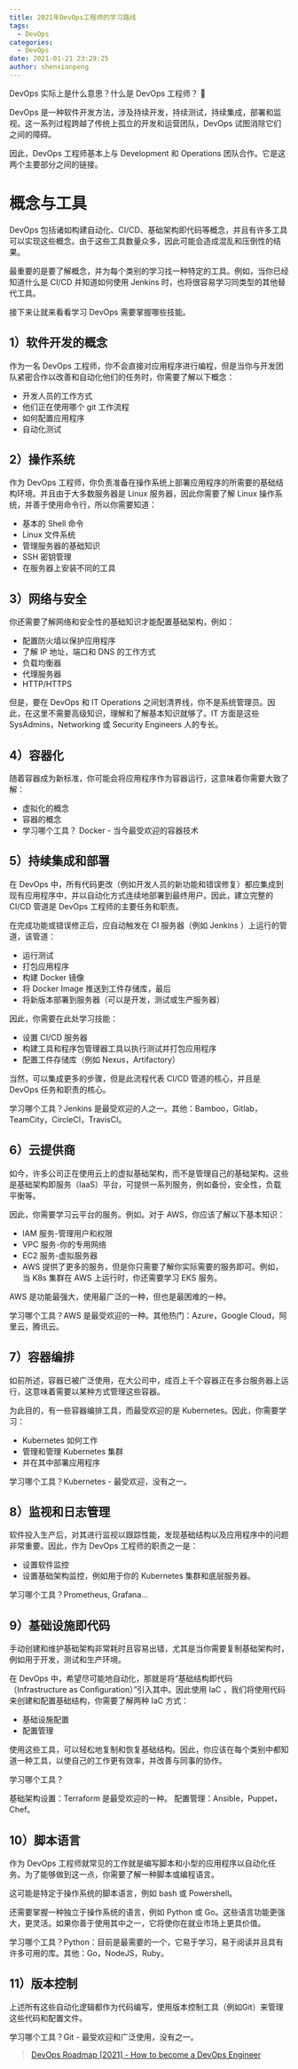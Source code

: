 ```yaml
---
title: 2021年DevOps工程师的学习路线
tags:
  - DevOps
categories:
  - DevOps
date: 2021-01-21 23:29:25
author: shenxianpeng
---
```


DevOps 实际上是什么意思？什么是 DevOps 工程师？ 🤔

DevOps 是一种软件开发方法，涉及持续开发，持续测试，持续集成，部署和监视。这一系列过程跨越了传统上孤立的开发和运营团队，DevOps 试图消除它们之间的障碍。

因此，DevOps 工程师基本上与 Development 和 Operations 团队合作。它是这两个主要部分之间的链接。

# 概念与工具

DevOps 包括诸如构建自动化、CI/CD、基础架构即代码等概念，并且有许多工具可以实现这些概念。由于这些工具数量众多，因此可能会造成混乱和压倒性的结果。

最重要的是要了解概念，并为每个类别的学习找一种特定的工具。例如，当你已经知道什么是 CI/CD 并知道如何使用 Jenkins 时，也将很容易学习同类型的其他替代工具。

接下来让就来看看学习 DevOps 需要掌握哪些技能。
## 1）软件开发的概念

作为一名 DevOps 工程师，你不会直接对应用程序进行编程，但是当你与开发团队紧密合作以改善和自动化他们的任务时，你需要了解以下概念：

* 开发人员的工作方式
* 他们正在使用哪个 git 工作流程
* 如何配置应用程序
* 自动化测试

## 2）操作系统

作为 DevOps 工程师，你负责准备在操作系统上部署应用程序的所需要的基础结构环境。并且由于大多数服务器是 Linux 服务器，因此你需要了解 Linux 操作系统，并善于使用命令行，所以你需要知道：

* 基本的 Shell 命令
* Linux 文件系统
* 管理服务器的基础知识
* SSH 密钥管理
* 在服务器上安装不同的工具

## 3）网络与安全

你还需要了解网络和安全性的基础知识才能配置基础架构，例如：

* 配置防火墙以保护应用程序
* 了解 IP 地址，端口和 DNS 的工作方式
* 负载均衡器
* 代理服务器
* HTTP/HTTPS

但是，要在 DevOps 和 IT Operations 之间划清界线，你不是系统管理员。因此，在这里不需要高级知识，理解和了解基本知识就够了。IT 方面是这些 SysAdmins，Networking 或 Security Engineers 人的专长。

## 4）容器化

随着容器成为新标准，你可能会将应用程序作为容器运行，这意味着你需要大致了解：

* 虚拟化的概念
* 容器的概念
* 学习哪个工具？ Docker - 当今最受欢迎的容器技术

## 5）持续集成和部署

在 DevOps 中，所有代码更改（例如开发人员的新功能和错误修复）都应集成到现有应用程序中，并以自动化方式连续地部署到最终用户。因此，建立完整的 CI/CD 管道是 DevOps 工程师的主要任务和职责。

在完成功能或错误修正后，应自动触发在 CI 服务器（例如 Jenkins ）上运行的管道，该管道：

* 运行测试
* 打包应用程序
* 构建 Docker 镜像
* 将 Docker Image 推送到工件存储库，最后
* 将新版本部署到服务器（可以是开发，测试或生产服务器）

因此，你需要在此处学习技能：

* 设置 CI/CD 服务器
* 构建工具和程序包管理器工具以执行测试并打包应用程序
* 配置工件存储库（例如 Nexus，Artifactory）

当然，可以集成更多的步骤，但是此流程代表 CI/CD 管道的核心，并且是 DevOps 任务和职责的核心。

学习哪个工具？Jenkins 是最受欢迎的人之一。其他：Bamboo，Gitlab，TeamCity，CircleCI，TravisCI。

## 6）云提供商

如今，许多公司正在使用云上的虚拟基础架构，而不是管理自己的基础架构。这些是基础架构即服务（IaaS）平台，可提供一系列服务，例如备份，安全性，负载平衡等。

因此，你需要学习云平台的服务。例如。对于 AWS，你应该了解以下基本知识：

* IAM 服务-管理用户和权限
* VPC 服务-你的专用网络
* EC2 服务-虚拟服务器
* AWS 提供了更多的服务，但是你只需要了解你实际需要的服务即可。例如，当 K8s 集群在 AWS 上运行时，你还需要学习 EKS 服务。

AWS 是功能最强大，使用最广泛的一种，但也是最困难的一种。

学习哪个工具？AWS 是最受欢迎的一种。其他热门：Azure，Google Cloud，阿里云，腾讯云。

## 7）容器编排

如前所述，容器已被广泛使用，在大公司中，成百上千个容器正在多台服务器上运行，这意味着需要以某种方式管理这些容器。

为此目的，有一些容器编排工具，而最受欢迎的是 Kubernetes。因此，你需要学习：

* Kubernetes 如何工作
* 管理和管理 Kubernetes 集群
* 并在其中部署应用程序

学习哪个工具？Kubernetes - 最受欢迎，没有之一。

## 8）监视和日志管理

软件投入生产后，对其进行监视以跟踪性能，发现基础结构以及应用程序中的问题非常重要。因此，作为 DevOps 工程师的职责之一是：

* 设置软件监控
* 设置基础架构监控，例如用于你的 Kubernetes 集群和底层服务器。

学习哪个工具？Prometheus, Grafana...

## 9）基础设施即代码

手动创建和维护基础架构非常耗时且容易出错，尤其是当你需要复制基础架构时，例如用于开发，测试和生产环境。

在 DevOps 中，希望尽可能地自动化，那就是将“基础结构即代码（Infrastructure as Configuration）”引入其中。因此使用 IaC ，我们将使用代码来创建和配置基础结构，你需要了解两种 IaC 方式：

* 基础设施配置
* 配置管理

使用这些工具，可以轻松地复制和恢复基础结构。因此，你应该在每个类别中都知道一种工具，以使自己的工作更有效率，并改善与同事的协作。

学习哪个工具？

基础架构设置：Terraform 是最受欢迎的一种。
配置管理：Ansible，Puppet，Chef。

## 10）脚本语言

作为 DevOps 工程师就常见的工作就是编写脚本和小型的应用程序以自动化任务。为了能够做到这一点，你需要了解一种脚本或编程语言。

这可能是特定于操作系统的脚本语言，例如 bash 或 Powershell。

还需要掌握一种独立于操作系统的语言，例如 Python 或 Go。这些语言功能更强大，更灵活。如果你善于使用其中之一，它将使你在就业市场上更具价值。

学习哪个工具？Python：目前是最需要的一个，它易于学习，易于阅读并且具有许多可用的库。其他：Go，NodeJS，Ruby。

## 11）版本控制

上述所有这些自动化逻辑都作为代码编写，使用版本控制工具（例如Git）来管理这些代码和配置文件。

学习哪个工具？Git - 最受欢迎和广泛使用，没有之一。

> [DevOps Roadmap [2021] - How to become a DevOps Engineer](https://dev.to/techworld_with_nana/devops-roadmap-2021-how-to-become-a-devops-engineer-1n9p)
